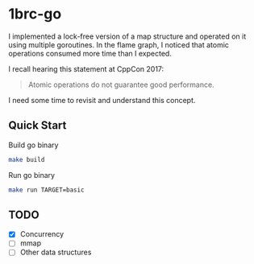 # 1brc-go

I implemented a lock-free version of a map structure and operated on it using multiple goroutines.
In the flame graph, I noticed that atomic operations consumed more time than I expected.

I recall hearing this statement at CppCon 2017:
> Atomic operations do not guarantee good performance.

I need some time to revisit and understand this concept.






## Quick Start

Build go binary
```sh
make build
```

Run go binary
```sh
make run TARGET=basic
```

## TODO
- [x] Concurrency
- [ ] mmap
- [ ] Other data structures
